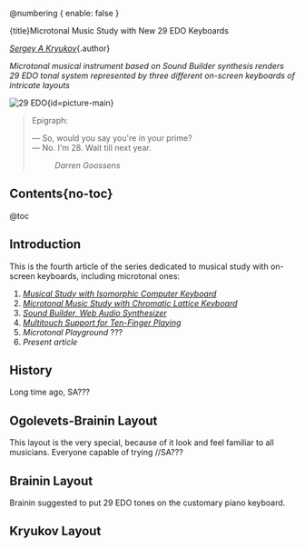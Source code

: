 @numbering {
    enable: false
}

{title}Microtonal Music Study with New 29 EDO Keyboards

[*Sergey A Kryukov*](https://www.SAKryukov.org){.author}

*Microtonal musical instrument based on Sound Builder synthesis renders 29 EDO tonal system represented by three different on-screen keyboards of intricate layouts*

<!-- <h2>Contents</h2> is not Markdown element, just to avoid adding it to TOC -->
<!-- change style in next line <ul> to <ul style="list-style-type: none"> -->
<!--
For CodeProject, makes sure there are no HTML comments in the area to past!

See: https://www.codeproject.com/script/Articles/ArticleVersion.aspx?waid=277187&aid=1278552&PageFlow=FixedWidth
Original publication:

Abstract:

A specialized microtonal musical instrument is specialized to 29 EDO tonal system. It is based on Sound Builder synthesis based on Web Audio API and relies only on the browser, does not require any server-side part. It offers three on-screen keyboard layouts, two of them invented by the pioneers of microtonal music, and another one by the author of this article.

<!-- copy to CodeProject from here ------------------------------------------->

![29 EDO](main.png){id=picture-main}

<blockquote id="epigraph" class="FQ"><div class="FQA">Epigraph:</div>

<p>&mdash;&nbsp;So, would you say you're in your prime?
<br/>&mdash;&nbsp;No. I'm 28. Wait till next year.</p>
<dd><i>Darren Goossens</i></dd></blockquote>

## Contents{no-toc}

@toc

## Introduction

This is the fourth article of the series dedicated to musical study with on-screen keyboards, including microtonal ones:

1. *[Musical Study with Isomorphic Computer Keyboard](https://www.codeproject.com/Articles/1201737/Musical-Study-with-Isomorphic-Computer-Keyboard)*
2. *[Microtonal Music Study with Chromatic Lattice Keyboard](https://www.codeproject.com/Articles/1204180/Microtonal-Music-Study-Chromatic-Lattice-Keyboard)*
3. *[Sound Builder, Web Audio Synthesizer](https://www.codeproject.com/Articles/5268512/Sound-Builder)*
4. *[Multitouch Support for Ten-Finger Playing](https://www.codeproject.com/Articles/5362252/Multitouch-Support)*
5. *Microtonal Playground* ???
6. *Present article*

## History

Long time ago, SA???

## Ogolevets-Brainin Layout

This layout is the very special, because of it look and feel familiar to all musicians. Everyone capable of trying //SA???

## Brainin Layout

Brainin suggested to put 29 EDO tones on the customary piano keyboard.

## Kryukov Layout
